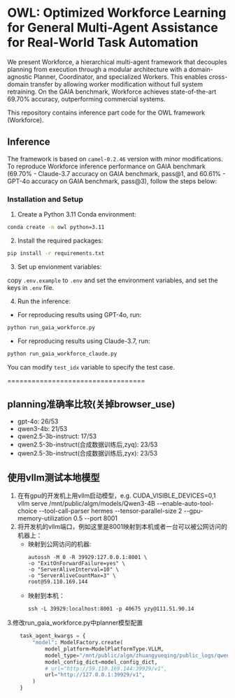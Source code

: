 # OWL: Optimized Workforce Learning for General Multi-Agent Assistance for Real-World Task Automation

We present Workforce, a hierarchical multi-agent framework that decouples planning from execution through a modular
architecture with a domain-agnostic Planner, Coordinator, and specialized Workers. This enables cross-domain transfer by
allowing worker modification without full system retraining. On the GAIA benchmark, Workforce achieves state-of-the-art
69.70% accuracy, outperforming commercial systems.

This repository contains inference part code for the OWL framework (Workforce).

## Inference

The framework is based on `camel-0.2.46` version with minor modifications. To reproduce Workforce inference performance on GAIA benchmark (69.70% - Claude-3.7 accuracy on GAIA benchmark, pass@1, and 60.61% - GPT-4o accuracy on GAIA benchmark, pass@3), follow the steps below:

### Installation and Setup

1. Create a Python 3.11 Conda environment:

```bash
conda create -n owl python=3.11
```

2. Install the required packages:

```bash
pip install -r requirements.txt
```

3. Set up envionment variables:

copy `.env.example` to `.env` and set the environment variables, and set the keys in `.env` file.

4. Run the inference:

- For reproducing results using GPT-4o, run:

```bash
python run_gaia_workforce.py
```

- For reproducing results using Claude-3.7, run:

```bash
python run_gaia_workforce_claude.py
```

You can modify `test_idx` variable to specify the test case.



==================================
## planning准确率比较(关掉browser_use)
- gpt-4o: 26/53
- qwen3-4b: 21/53
- qwen2.5-3b-instruct: 17/53
- qwen2.5-3b-instruct(合成数据训练后,zyq): 23/53
- qwen2.5-3b-instruct(合成数据训练后,zyx): 23/53


## 使用vllm测试本地模型
1. 在有gpu的开发机上用vllm启动模型，e.g. CUDA_VISIBLE_DEVICES=0,1 vllm serve /mnt/public/algm/models/Qwen3-4B --enable-auto-tool-choice --tool-call-parser hermes --tensor-parallel-size 2 --gpu-memory-utilization 0.5 --port 8001
2. 将开发机的vllm端口，例如这里是8001映射到本机或者一台可以被公网访问的机器上：
    * 映射到公网访问的机器:
        ```shell
        autossh -M 0 -R 39929:127.0.0.1:8001 \
        -o "ExitOnForwardFailure=yes" \
        -o "ServerAliveInterval=10" \
        -o "ServerAliveCountMax=3" \
        root@59.110.169.144
        ```
    * 映射到本机：
        ```shell
        ssh -L 39929:localhost:8001 -p 40675 yzy@111.51.90.14
        ```
3.修改run_gaia_workforce.py中planner模型配置
```python
    task_agent_kwargs = {
        "model": ModelFactory.create(
            model_platform=ModelPlatformType.VLLM,
            model_type="/mnt/public/algm/zhuangyueqing/public_logs/qwen_sft/Qwen2.5-3B-Instruct__question_v1_1000_decompose_train_jsonl/final",
            model_config_dict=model_config_dict,
            # url="http://59.110.169.144:39929/v1",
            url="http://127.0.0.1:39929/v1",
        )
    }
```